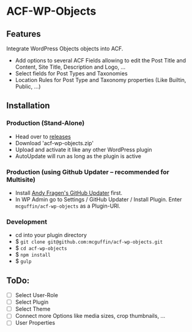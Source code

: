 ACF-WP-Objects
===============

Features
--------
Integrate WordPress Objects objects into ACF.

 - Add options to several ACF Fields allowing to edit the Post Title and Content, Site Title, Description and Logo, ...
 - Select fields for Post Types and Taxonomies
 - Location Rules for Post Type and Taxonomy properties (Like Builtin, Public, ...)



Installation
------------

### Production (Stand-Alone)
 - Head over to [releases](../../releases)
 - Download 'acf-wp-objects.zip'
 - Upload and activate it like any other WordPress plugin
 - AutoUpdate will run as long as the plugin is active

### Production (using Github Updater – recommended for Multisite)
 - Install [Andy Fragen's GitHub Updater](https://github.com/afragen/github-updater) first.
 - In WP Admin go to Settings / GitHub Updater / Install Plugin. Enter `mcguffin/acf-wp-objects` as a Plugin-URI.

### Development
 - cd into your plugin directory
 - $ `git clone git@github.com:mcguffin/acf-wp-objects.git`
 - $ `cd acf-wp-objects`
 - $ `npm install`
 - $ `gulp`




ToDo:
-----
 - [ ] Select User-Role
 - [ ] Select Plugin
 - [ ] Select Theme
 - [ ] Connect more Options like media sizes, crop thumbnails, ...
 - [ ] User Properties
